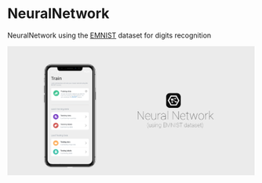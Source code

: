 # NeuralNetwork
NeuralNetwork using the [EMNIST](http://yann.lecun.com/exdb/mnist/) dataset for digits recognition 

<p align="center">
    <img src="https://github.com/slaviboy/RepositoryImages/blob/main/apps/neural_network_app_home.png?raw=true" alt="Image"   />
</p>

